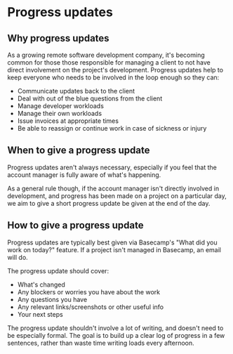 # Progress updates

## Why progress updates
As a growing remote software development company, it's becoming common for those those responsible for managing a client to not have direct involvement on the project's development. Progress updates help to keep everyone who needs to be involved in the loop enough so they can:

 - Communicate updates back to the client
 - Deal with out of the blue questions from the client
 - Manage developer workloads
 - Manage their own workloads
 - Issue invoices at appropriate times
 - Be able to reassign or continue work in case of sickness or injury

## When to give a progress update
Progress updates aren't always necessary, especially if you feel that the account manager is fully aware of what's happening. 

As a general rule though, if the account manager isn't directly involved in development, and progress has been made on a project on a particular day, we aim to give a short progress update be given at the end of the day.

## How to give a progress update
Progress updates are typically best given via Basecamp's "What did you work on today?" feature. If a project isn't managed in Basecamp, an email will do.

The progress update should cover:

 - What's changed
 - Any blockers or worries you have about the work
 - Any questions you have
 - Any relevant links/screenshots or other useful info
 - Your next steps
 
The progress update shouldn't involve a lot of writing, and doesn't need to be especially formal. The goal is to build up a clear log of progress in a few sentences, rather than waste time writing loads every afternoon.
